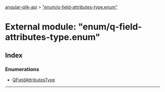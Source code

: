 [angular-qlik-api](../README.md) > ["enum/q-field-attributes-type.enum"](../modules/_enum_q_field_attributes_type_enum_.md)

# External module: "enum/q-field-attributes-type.enum"

## Index

### Enumerations

* [QFieldAttributesType](../enums/_enum_q_field_attributes_type_enum_.qfieldattributestype.md)

---

